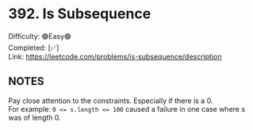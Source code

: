# 392. Is Subsequence

Difficulty: 🟢Easy🟢 \
Completed: [✅] \
Link: https://leetcode.com/problems/is-subsequence/description

## NOTES

Pay close attention to the constraints. Especially if there is a 0. \
For example: `0 <= s.length <= 100` caused a failure in one case where s was of length 0. 
